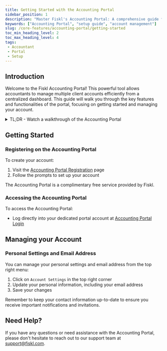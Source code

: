 ```yaml
---
title: Getting Started with the Accounting Portal
sidebar_position: 1
description: "Master Fiskl's Accounting Portal: A comprehensive guide for efficient financial management and smoother operations."
keywords: ["Accounting Portal", "setup guide", "account management"]
slug: /core-features/accounting-portal/getting-started
toc_min_heading_level: 2
toc_max_heading_level: 4
tags:
 - Accountant
 - Portal
 - Setup
---
```


## Introduction

Welcome to the Fiskl Accounting Portal! This powerful tool allows accountants to manage multiple client accounts efficiently from a centralized dashboard. This guide will walk you through the key features and functionalities of the portal, focusing on getting started and managing your account.

<details>

  <summary>TL;DR - Watch a walkthrough of the Accounting Portal</summary>

  <div style={{ position: 'relative', paddingBottom: '56.25%', height: 0, width: '100%' }}>
<iframe
style={{ position: 'absolute', top: 0, left: 0, width: '100%', height: '100%', border: 0 }}
src="https://demo.fiskl.com/e/cm026yto90045l00dvl9vxlho/tour
"
allowFullScreen
webkitallowfullscreen="true"
mozallowfullscreen="true"
allowtransparency="true"
></iframe>
</div>
</details>


## Getting Started

### Registering on the Accounting Portal

To create your account:
1. Visit the [Accounting Portal Registration](https://my.fiskl.com/portal/registration) page
2. Follow the prompts to set up your account

The Accounting Portal is a complimentary free service provided by Fiskl.

### Accessing the Accounting Portal

To access the Accounting Portal:
- Log directly into your dedicated portal account at [Accounting Portal Login](https://my.fiskl.com/portal/login)

## Managing your Account

### Personal Settings and Email Address

You can manage your personal settings and email address from the top right menu:

1. Click on `Account Settings` in the top right corner
2. Update your personal information, including your email address
3. Save your changes

Remember to keep your contact information up-to-date to ensure you receive important notifications and invitations.

## Need Help?

If you have any questions or need assistance with the Accounting Portal, please don't hesitate to reach out to our support team at support@fiskl.com.
